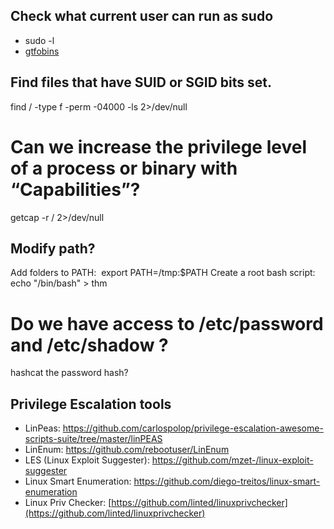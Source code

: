 ## Check what current user can run as sudo 
- sudo -l
- [gtfobins](https://gtfobins.github.io/)

## Find files that have SUID or SGID bits set.  
find / -type f -perm -04000 -ls 2>/dev/null

# Can we increase the privilege level of a process or binary with “Capabilities”? 
getcap -r / 2>/dev/null  

## Modify path? 
Add folders to PATH:  export PATH=/tmp:$PATH
Create a root bash script: echo "/bin/bash" > thm

# Do we have access to /etc/password and /etc/shadow ? 
hashcat the password hash? 

## Privilege Escalation tools
- LinPeas: https://github.com/carlospolop/privilege-escalation-awesome-scripts-suite/tree/master/linPEAS
- LinEnum: https://github.com/rebootuser/LinEnum
- LES (Linux Exploit Suggester): https://github.com/mzet-/linux-exploit-suggester
- Linux Smart Enumeration: https://github.com/diego-treitos/linux-smart-enumeration
- Linux Priv Checker: [https://github.com/linted/linuxprivchecker](https://github.com/linted/linuxprivchecker)

